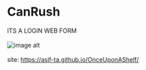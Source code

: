  # CanRush

ITS A LOGIN WEB FORM  <br> <br>
![image alt](https://github.com/asif-ta/OnceUponAShelf/blob/b97b8c2c8c03cc4047f02b057ede021707380292/OnceUponAShelfPictureForREADME.png) <br> <br>
site:
https://asif-ta.github.io/OnceUponAShelf/
